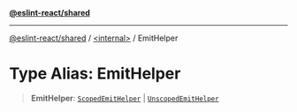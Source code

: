 [**@eslint-react/shared**](../../README.md)

***

[@eslint-react/shared](../../README.md) / [\<internal\>](../README.md) / EmitHelper

# Type Alias: EmitHelper

> **EmitHelper**: [`ScopedEmitHelper`](../interfaces/ScopedEmitHelper.md) \| [`UnscopedEmitHelper`](../interfaces/UnscopedEmitHelper.md)
